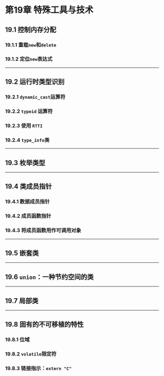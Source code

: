 # 第19章 特殊工具与技术

## 19.1 控制内存分配

### 19.1.1 重载`new`和`delete`

### 19.1.2 定位`new`表达式

----

## 19.2 运行时类型识别

### 19.2.1 `dynamic_cast`运算符

### 19.2.2 `typeid` 运算符

### 19.2.3 使用 `RTTI`

### 19.2.4 `type_info`类

----

## 19.3 枚举类型

----

## 19.4 类成员指针

### 19.4.1 数据成员指针

### 19.4.2 成员函数指针

### 19.4.3 将成员函数用作可调用对象  

----

## 19.5 嵌套类

----

## 19.6 `union`：一种节约空间的类

----

## 19.7 局部类

----

## 19.8 固有的不可移植的特性

### 19.8.1 位域

### 19.8.2 `volatile`限定符

### 19.8.3 链接指示：`extern "C"`
